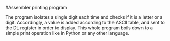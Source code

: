 #Assembler printing program

The program isolates a single digit each time and checks if it is a letter or a digit. 
Accordingly, a value is added according to the ASCII table, and sent to the DL register in order to display.
This whole program boils down to a simple print operation like in Python or any other language.
